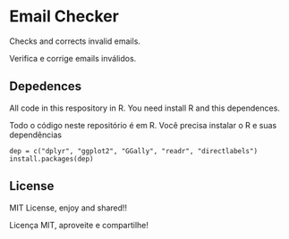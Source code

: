 # Email Checker

Checks and corrects invalid emails. 

Verifica e corrige emails inválidos. 

## Depedences

All code in this respository in R. You need install R and this dependences. 

Todo o código neste repositório é em R. Você precisa instalar o R e suas dependências 

```
dep = c("dplyr", "ggplot2", "GGally", "readr", "directlabels")
install.packages(dep)
```

## License

MIT License, enjoy and shared!!

Licença MIT, aproveite e compartilhe! 


